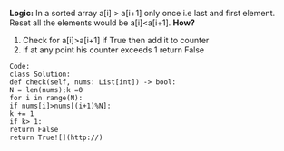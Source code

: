 **Logic:**
In a sorted array a[i] > a[i+1] only once i.e last and first element. Reset all the elements would be a[i]<a[i+1].
**How?**
1. Check for a[i]>a[i+1] if True then add it to counter
2. If at any point his counter exceeds 1 return False
```
Code:
class Solution:
def check(self, nums: List[int]) -> bool:
N = len(nums);k =0
for i in range(N):
if nums[i]>nums[(i+1)%N]:
k += 1
if k> 1:
return False
return True![](http://)